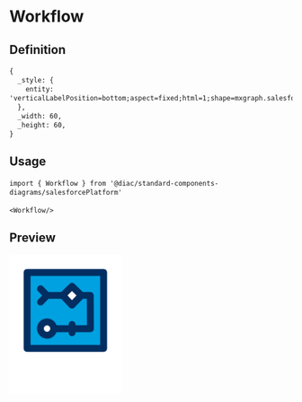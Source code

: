 # Workflow

## Definition

```
{
  _style: { 
    entity: 'verticalLabelPosition=bottom;aspect=fixed;html=1;shape=mxgraph.salesforce.workflow;',
  },
  _width: 60,
  _height: 60,
}
```

## Usage

```
import { Workflow } from '@diac/standard-components-diagrams/salesforcePlatform'

<Workflow/>
```

## Preview

<img src="./workflow.png" width="200"/>
